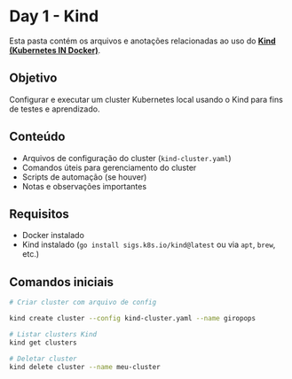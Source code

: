 # Day 1 - Kind

Esta pasta contém os arquivos e anotações relacionadas ao uso do **[Kind (Kubernetes IN Docker)](https://kind.sigs.k8s.io/)**.

## Objetivo

Configurar e executar um cluster Kubernetes local usando o Kind para fins de testes e aprendizado.

## Conteúdo

- Arquivos de configuração do cluster (`kind-cluster.yaml`)
- Comandos úteis para gerenciamento do cluster
- Scripts de automação (se houver)
- Notas e observações importantes

## Requisitos

- Docker instalado
- Kind instalado (`go install sigs.k8s.io/kind@latest` ou via `apt`, `brew`, etc.)

## Comandos iniciais

```bash
# Criar cluster com arquivo de config

kind create cluster --config kind-cluster.yaml --name giropops

# Listar clusters Kind
kind get clusters

# Deletar cluster
kind delete cluster --name meu-cluster

